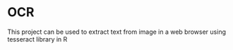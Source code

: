 # OCR
This project can be used to extract text from image in a web browser using tesseract library in R
